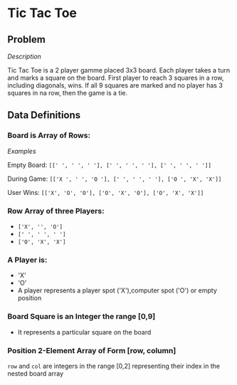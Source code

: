 # Tic Tac Toe

## Problem

*Description*

Tic Tac Toe is a 2 player gamme placed 3x3 board. Each player takes a turn and marks a square on the board. First player to reach 3 squares in a row, including diagonals, wins. If all 9 squares are marked and no player has 3 squares in na row, then the game is a tie. 

## Data Definitions

### Board is Array of Rows:

*Examples*

Empty Board: `[[' ', ' ', ' '], [' ', ' ', ' '], [' ', ' ', ' ']]`

During Game: `[['X ', ' ', 'O '], [' ', ' ', ' '], ['O ', 'X', 'X']]`

User Wins: `[['X', 'O', 'O'], ['O', 'X', 'O'], ['O', 'X', 'X']]`

### Row Array of three Players:

- `['X', '', 'O']`
- `[' ', ' ', ' ']`
- `['O', 'X', 'X']`

### A Player is:

- 'X'
- 'O'
- A player represents a player spot ('X'),computer spot ('O') or empty position 

### Board Square is an Integer the range [0,9]

- It represents a particular square on the board

### Position 2-Element Array of Form [row, column]

`row` and `col` are integers in the range [0,2] representing their index in the nested board array 

